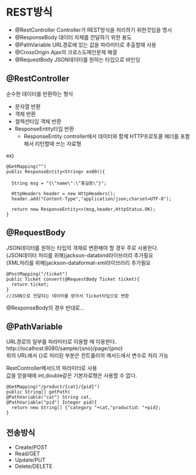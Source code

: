 # REST방식
- @RestController
Controller가 REST방식을 처리하기 위한것임을 명시
- @ResponseBody
데이터 자체를 전달하기 위한 용도
- @PathVariable
URL경로에 있는 값을 파라미터로 추출할때 사용
- @CrossOrigin
Ajax의 크로스도메인문제 해결
- @RequestBody
JSON데이터를 원하는 타입으로 바인딩

## @RestController
순수한 데이터를 반환하는 형식
- 문자열 반환
- 객체 반환
- 컬렉션타입 객체 반환
- ResponseEntity타입 반환
  - ResponseEntity
controller에서 데이터와 함께 HTTP프로토콜 헤더를 포함해서 리턴할때 쓰는 자료형

ex)

    @GetMapping("")
    public ResponseEntity<String> ex00(){

      String msg = "{\"name\":\"홍길동\"}";

      HttpHeaders header = new HttpHeaders();
      header.add("Content-Type","application/json;charset=UTF-8");

      return new ResponseEntity<>(msg,header,HttpStatus.OK);
    }


## @RequestBody
JSON데이터를 원하는 타입의 객체로 변환해야 할 경우 주로 사용한다.  
(JSON데이터 처리를 위해)jackson-databind라이브러리 추가필요  
(XML처리를 위해)jackson-dataformat-xml라이브러리 추가필요  

    @PostMapping("/ticket")
    public Ticket convert(@RequestBody Ticket ticket){
      return ticket;
    }
    //JSON으로 전달되는 데이터를 받아서 Ticket타입으로 변환

@ResponseBody의 경우 반대로...

## @PathVariable
URL경로의 일부를 파라미터로 이용할 때 이용한다.  
http://localhost:8080/sample/{sno}/page/{pno}  
위의 URL에서 {}로 처리된 부분은 컨트롤러의 메서드에서 변수로 처리 가능  

RestController메서드의 파라미터로 사용  
값을 얻을때에 int,double같은 기본자료형은 사용할 수 없다.  

    @GetMapping("/product/{cat}/{pid}")
    public String[] getPath(
    @PathVariable("cat") String cat,
    @PathVariable("pid") Integer pid){
      return new String[] {"category "+cat,"productid: "+pid};
    }


## 전송방식
- Create/POST
- Read/GET
- Update/PUT
- Delete/DELETE
